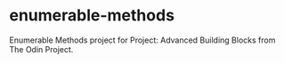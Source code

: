 # enumerable-methods
Enumerable Methods project for Project: Advanced Building Blocks from The Odin Project.
